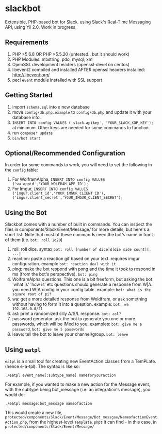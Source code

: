 # slackbot

Extensible, PHP-based bot for Slack, using Slack's Real-Time Messaging API, using Yii 2.0.
Work in progress. 

## Requirements

1. PHP >5.6.8 OR PHP >5.5.20 (untested.. but it should work)
2. PHP Modules: mbstring, pdo, mysql, xml
3. OpenSSL development headers (openssl-devel on centos)
4. libevent2 compiled and installed AFTER openssl headers installed: http://libevent.org/
5. pecl `event` module installed with SSL support

## Getting Started

1. import `schema.sql` into a new database
2. move `config/db.php.example` to `config/db.php` and update it with your database info.
3. `INSERT INTO config VALUES ('slack.apikey', 'YOUR_SLACK_XOP_KEY');` at minimum. Other keys are needed for some commands to function.
4. run `composer update`
5. `bin/bot start`

## Optional/Recommended Configuration

In order for some commands to work, you will need to set the following in the `config` table:

1. For WolframAlpha, `INSERT INTO config VALUES ('wa.appid','YOUR_WOLFRAM_APP_ID');`
2. For Imgur, `INSERT INTO config VALUES ('imgur.client_id','YOUR_IMGUR_CLIENT_ID'), ('imgur.client_secret','YOUR_IMGUR_CLIENT_SECRET');`

## Using the Bot

Slackbot comes with a number of built in commands. You can inspect the files in components/Slack/Event/Message/ for more details, but here's a short list. Note that most of these commands need the bot's name in front of them (i.e. `bot: roll 1d20`)

1. roll: roll dice. syntax `bot: roll [number of dice]d[die side count][, ...]`
2. reaction: paste a reaction gif based on your text. requires imgur configuration. example `bot: reaction deal with it`
3. ping: make the bot respond with pong and the time it took to respond in ms (from the bot's perspective). `bot: ping`
4. WolframAlpha questions. This one is a bit freeform, but asking the bot 'what is' 'how is' etc questions should generate a response from W|A. you need W|A config in your config table. example: `bot: what is the square root of pi?`
5. wa: get a more detailed response from Woldfram, or ask something without having to form it into a question. example: `bot: wa 192.168.0.0/21`
6. asl: print a randomized silly A/S/L response. `bot: asl?`
7. password generator. ask the bot to generate you one or more passwords, which will be IMed to you. examples: `bot: give me a password`, `bot: give me 5 passwords`
8. leave: tell the bot to leave your channel/group. `bot: leave`

## Using `eatpl`

`eatpl` is a small tool for creating new EventAction classes from a TemPLate. (hence e-a-tpl). The syntax is like so:

    ./eatpl event_name[:subtype_name] nameforyouraction

For example, if you wanted to make a new action for the Message event, with the subtype being bot_message (i.e. an integration's message), you would do:

    ./eatpl message:bot_message nameofaction

This would create a new file, `protected/components/Slack/Event/Message/Bot_messgae/NameofactionEventAction.php`, from the highest-level `Template.phpt` it can find - in this case, in `protected/components/Slack/Event/Message/`

